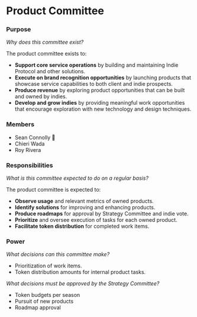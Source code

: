 # Product Committee

### Purpose

_Why does this committee exist?_

The product committee exists to:


* **Support core service operations** by building and maintaining Indie Protocol and other solutions.
* **Execute on brand recognition opportunities** by launching products that showcase service capabilities to both client and indie prospects.
* **Produce revenue** by exploring product opportunities that can be built and owned by indies.
* **Develop and grow indies** by providing meaningful work opportunities that encourage exploration with new technology and design techniques.

### Members

* Sean Connolly 🧢
* Chieri Wada
* Roy Rivera


### Responsibilities

_What is this committee expected to do on a regular basis?_

The product committee is expected to:


* **Observe usage** and relevant metrics of owned products.
* **Identify solutions** for improving and enhancing products.
* **Produce roadmaps** for approval by Strategy Committee and indie vote.
* **Prioritize** and oversee execution of tasks for each owned product.
* **Facilitate token distribution** for completed work items.


### Power

_What decisions can this committee make?_


* Prioritization of work items.
* Token distribution amounts for internal product tasks.

_What decisions must be approved by the Strategy Committee?_


* Token budgets per season
* Pursuit of new products
* Roadmap approval
